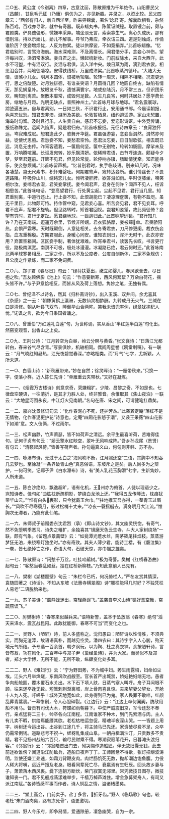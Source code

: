 <!-- { "loadSidebar": true } -->
二○五、黄公度《今别离》四章，古意沈丽，陈散原推为千年绝作。山阳曹民父（昌麟）、甘泉毛元征（乃庸）俱仿为之，亦见新趣。并录之，以资比较。民父四章云：“西邻有归人，新自西洋至。昨来畀锦囊，署名‘谂君’寄。解囊欣相看，杂然陈百戏。百戏亦寻常，就中有奇器。既非蜡丸书，陈箧讶缄秘。取置镜台前，颇与君颜类。俨具傀儡形，微嫌丰采异。端坐淡无言，索索寡生气。离心久成灰，那有惜别泪。持以示娇儿，娇儿不解事。呼爷乃弗应，牵衣诘三四。道是刻烛成，作俑谁阶厉？使妾增烦忧，人反为物累。徒以供摩娑，不如竟捐弃。”此首咏蜡像。“忆君临别时，言驾沧海航。海水深难测，不及离情长。闻君惜分手，念妾心神伤。望洋每兴叹，涕泗常淋浪。妾自君之出，懒起梳新妆。门前祓除水，来自大西洋。此水不可盥，中有泪双行。妾泪与君俱，流入洋中央。燠日蒸为雨，滴到君衣裳。相思泪合并，两地徒凄凉。安得铁线桥，万里成津梁。”此首咏蒸汽循环。“大陆大无情，误煞小儿女。明月本圆体，恨被地轮阻。轮转一周天，相隔不相睹。况君更远行，思之倍酸楚。对月独徘徊，有谁亲笑语？月圆得几回？地圆自终古。缺陷有情天，那见娲皇补。放眼览千秋，遗憾满寰宇。地或悲陆沉，月不常三五。但识团乐欢，畴知别离苦。聚散本靡常，成毁何足数。人生几良宵，何时共居处？愿学费长房，缩地与月距。光明无缺点，普照神州土。”此首咏月球与地球。“君名震寰球，踪迹遍五洲。自与君离别，一日如三秋，不识君行止，安用通书邮。今晨读朝报，色喜忘忧愁。知君去非澳，游历及美欧。伦敦暂栖息，纽约逍遥游。家山未恝置，海岛时勾留。及时且行乐，人生贵自由。感君不忘妾，爱恋形诗讴。中外竞传诵，报纸称殊尤。远闻汽笛声，疑是君归舟。”此首咏报纸。元征诗四章云：“良宵独怀远，岑寂难成眠。想君逢此夕，歌舞开华筵。君虽强游宴，念妾当潸然。潸然亦何益，徒使忧思煎。君愁妾不知，妾愁君空怜。愿君淡忘妾，日日酣歌弦。相去既已远，消息无由传。昨宵客遗我，一箧扃何坚。箧中无别物，轮转如肠圆。摩挲未及置，万响腾喧阗。长讴发宛转，妙乐飘清妍。依稀辨君语，击节呼连连。颇疑今夕梦，梦至君筵前。开箧不见君，但见轮常旋。轮停响亦辍，肠断情犹牵。知君能寻乐，使妾愁烦蠲。”此首咏留声机。“忆昔别君时，执手临歧语。别来知几时，况味各凄楚。岂无尺素书，积怀难罄吐。何期君寄声，宛转达妾所。谁引情丝长？不畏道路阻。呼吸异山川，缱绻恋儿女。倾听凄肝脾，欲答泪如雨。平时促膝坐，啼笑相尔汝。妾啼君衣湿，君笑妾掌抚。妾今闻君声，君身在何许？闻声不见人，枉诉相思苦。”此首咏电话。“登高望君行，行处黄尘起。尘起不见君，君行当几里。知君重别离，中道行还止。行止妾不知，此恨胡能已？凄凉理奁箧，有物不盈咫。虽无千里目，此物颇可恃。持作管中窥，见君妾心喜。所苦妾见君，君不见妾耳。呼君不应声，招君不旋轨。但见路转时，矫首君回视。岂君知妾望，故此频徙倚？妾望有穷时，君行无定趾。愿君绕地球，一匝遄归此。”此首咏望远镜。“君行知几许？乃在天南端。迢遥万余里，节候非所娴。君衣狐貉厚，妾被缔单。君畏骄阳热，妾惧严霜寒。天时既颠倒，人意徒相关。去冬寄君衣，刀尺停更阑。裁衣伤妾指，血冻重棉殷。方期君服此，身暖心同安。谁知衣到日，浑汗无时干。此衣亦安用？弃置空箱间。区区妾手制，著体犹艰难。昨宵奉君书，读罢先长叹。书言更行役，路极南溟宽。南溟不可极，极处冰漫漫。冰凝路已绝，君云何时还。”此首咏南北两半球寒暑相反。二家之作，所以不及公度者，公度自创新体，二家不免规仿；且公度之作紧炼，而二家不免词费。

二○六、郑子君《春尽日》句云：“绿荷扶夏出，嫩立如婴儿。春风欲舍去，尽日抱之吹。”吾友顾佛影《池上》句云：“作意要新寒，西风何絮絮？万朵白荷花，摇头皆不许。”与子尹意恰相反，而皆从风及荷上落想。隽妙之笔，无独有偶。

二○七、曾纪泽不以诗名，然其《归朴斋诗钞》，出入玉溪、双井间。余尤喜其《杂感》之一云：“朝黪黄鹤上瀛洲，无数仙灵相酢酬。九转成丹无火气，三缄在口是清修。朝从叶县飞双鸟，睡倒华山合两眸。笑我未谙兜率例，绿章犹抱杞人忧。”讬讽之言，欲为今日秉国者诵之。

二○八、曾重伯“万红莲礼白莲”句，为世称诵，实从香山“半红莲半白莲”句化出。然窑变观音，出香山之上矣。

二○九、王荆公诗：“江月转空为白昼，岭云分暝与黄昏。”张文襄诗：“日落江光都转白，舂来谷气尽含青。”写景俱妙，机轴相同。偶阅周星誉《鸥堂剩稿》，有一联云：“月气晓红知昼热，江光夜碧觉春深。”亦略相类。而“月气”七字，尤新颖，人所未道。

二一○、白香山诗：“新秋雁带来。”妙在自然；徐灵晖诗：“一雁带秋来。”只换一字，便落小样。近人陈仁先诗：“单雁重云夹带秋。”又好在凝炼。

二一一、《烟霞万古楼诗》刻意求奇，究嫌粗犷。少陵、昌黎之奇，不如是也。七律盘空硬语，一往清折，是其才力胜人处，终非雅音。余惟取其《焦山夜泊》一联云：“大地星河围永夜，中江灯火见南朝。”名句在唐、宋之间，可谓健笔扛鼎矣。

二一二、嘉兴沈景修词句云：“化作春泥心不死，还护芳丛。”此袭龚定庵“落红不是无情物，化作春泥更护花”诗意也。定庵“四厢花影怒于潮”，又袭王采薇“四山花影下如潮”意。文人伎俩，不过雨尔。

二一三、松声幽静，竹声萧瑟，皆不如荷声之清远。余平生最喜听荷，苦难得佳句。记何子贞有句云：“娇云擎水红映空，翠叶无风响成阵。”吾乡孙龙尾（景贤）有句云：“清籁起风荷。”皆善写荷声者。孙句逼真义山，何句则非韩、苏不办。

二一四、咏瀑布诗，无过于太白之“海风吹不断，江月照还空”二语，其胸中不知吞几云梦也。至徐凝“一条界破青山色”真恶俗语，东坡斥之是矣。后人尚多为之辩护，一何可笑。记郑子尹《白水瀑布》诗，有“美人乳花玉胸滑”七字，生新隽妙，人所未道。

二一五、陈白沙绝句，飘逸超旷，语有化机，王州亦为俯首。人徒以理语少之，岂知诗者。佳句如“曲肱枕断疏桐影，梦绕白龙池上还。”“我得五龙传睡法，枕痕犹带华山云。”“惟有白头裹影，只今犹戴玉台巾。”“拄地撑天吾亦得，一茎青玉过眉长。”“风吹不尽寒蓑月，影过松梢十丈来。”“凉夜一蓑摇艇去，满身明月大江流。”惟胸次无滞者，乃能有此仙笔。

二一六、朱师叔子前赠娄东沈君烈（承）《即山诗文钞》，其文幽灵恍惚，有奇气，然不免堕明季恶习。诗失之粗犷，余独喜其“镜磨天色云生寺，斗大人家树绕场”一联，颇有气象。《留题点景斋壁》云：“如瓮潭光蹙水丝，斋茅筱尾拄烟枝。蒸蒸游梦狂无泊，来绕寒灯独坐时。”亦有奇致。其夫人薄少君，能诗工楷，有《嫠泣集》一卷，皆七绝悼亡之作，奇语大句，石破天惊，亦巾帼之雄矣。

二一七、陈散原诗：“闲愁千万丝，吐挂啼鹃树。”极为奇警。樊榭《红桥春游曲》起句云：“客愁当春乱如丝，挂在红桥新柳枝。”乃知此意前人已先有。

二一八、樊榭《湖楼题壁》句云：“朱栏今已朽，何况倚栏人。”严冬友赏其情深，袁随园著之《诗话》。不知从东坡《法惠寺横翠阁》诗“雕栏能得几时好？不独凭栏人易老”二语脱胎来也。

二一九、苏子美诗：“窗静蜂迷出，帘轻燕误飞。”盖袭自李义山诗“镜好鸾空舞，帘疏燕误飞。”

二二○、厉樊榭诗：“春寒来似越兵来。”语特新警，盖本于坠放翁《春寒》绝句“滔天来洚水，震瓦战昆阳。此敌犹能御，春寒不可当”而变化之也。

二二一、吴野人（陋轩）诗，前人多盛称之。沈归愚曰：陋轩诗以性情胜，不须典实，而胸无渣滓，故语语真朴，而越见空灵。潘四农曰：其诗字字入人心腑，殆天地元气所结。予专选一百余首，朝夕讽玩，以为陶、杜之真衣钵。余按陋轩诗，言皆布菽，功在风化，三百年中与郑子尹《巢经巢诗》，并为大家。而吴似不及郑者，郑才大学博，无所不能，无所不敢，纵肆变化处多耳。

二二二、野人《难妇行》云：“宁为野田莠，不为城中妇。莠生雨露培，妇命如尘埃。江头六月举烽燧，东南风吹战艘至。官长首严出城禁，娇娃艳妇缩无地。愚者争向船舱匿，覆木覆石水关出。木下石下填人肤，日蒸气塞人叫呼。舟子耳闻眼不顾，往来逻卒逢无数。短篙刺刺渐离城，岸上骨肉喜且惊。夫来挈妻父挈女，开舱十人九人死。吁嗟乎！城外天地宽如此，此身得到已为鬼。家人畏罪不敢啼，红颜乱葬青蒿裹。”一幕惨剧，令人心胆碎裂。《江边行》云：“江边上卒何阗阗，防敌用船不用马。督责有司伐大木，符蝶如雨朝暮下。中使严威震旧京，军令还愁不奉行。亲点猛将二三十，帅卒各向江南程。江南谁家不种木，到门先索酒与肉。主人有儿卖不暇，供给焉能餍其欲。老松枯柏运忽促，精魂半夜深山哭。一一皆题上用字，树树还今运出谷。出谷到江途几千，将主骑马已先还。家资破尽费不足，众卒仍需常例钱。道路悲号不祝┶，槎枒乱集成山阜。一朝舟楫满沙汀，只贵数多不贵精。君不见扬州战船六百只，输尽民财乘不得。寒潮寂寂苇花开，日暮滩头渡归客。”《邻翁行》云：“邻翁皓首出门去，恸哭悔作造船匠。伴无故旧囊无钱，此去前途欲谁傍？闻道沿江防敌兵，造船日夜声丁丁。工师困惫不得歇，张灯把炬波涛明。监使还嫌工弗速，如霜刀背鞭皮肉。肉烂肠饥死无数，抛却潮边饱鱼腹。力役人稀大将嗔，远近严搜及老身。眼看同辈死亡尽，衰羸焉有生归辰。回头故乡妻与子，萧萧落木西风裹。爨下连朝方断炊，柴门寂寞无邻里。常凭微技日图存，微技谁知丧一门。君不见船成荡漾难举步，千樯万棹芦滩住。增金急募架舟人，有司又派江南赋。”各诗皆感军事而作者，诗人悯乱之情，溢诸楮墨矣。

二二三、“堂上高会，门前卖子。盐丁多言，折牙齿。”野人《临场歌》句也。较老杜“朱门酒肉臭，路有冻死骨”，语更激切。

二二四、野人今乐府，即争舄情，爱通隙册，凄急幽哭，自为一宗。


